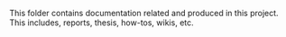 This folder contains documentation related and produced in this project. This includes, reports, thesis, how-tos, wikis, etc.
